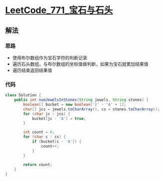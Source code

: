 # [LeetCode_771_宝石与石头](https://leetcode.cn/problems/jewels-and-stones/)
## 解法
### 思路
- 使用布尔数组作为宝石字符的判断记录
- 遍历石头数组，与布尔数组的坐标值做判断，如果为宝石就累加结果值
- 遍历结束返回结果值
### 代码
```java
class Solution {
    public int numJewelsInStones(String jewels, String stones) {
        boolean[] bucket = new boolean['z' - 'A' + 1];
        char[] jcs = jewels.toCharArray(), cs = stones.toCharArray();
        for (char jc : jcs) {
            bucket[jc - 'A'] = true;
        }

        int count = 0;
        for (char c : cs) {
            if (bucket[c - 'A']) {
                count++;
            }
        }
        
        return count;
    }
}
```